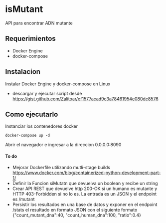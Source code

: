# isMutant
API para encontrar ADN mutante

## Requerimientos
- Docker Engine
- docker-compose

## Instalacion
Instalar Docker Engine y docker-compose en Linux
- descargar y ejecutar script desde https://gist.github.com/Zalitoar/ef1577acad9c3a78461954e080dc8576

## Como ejecutarlo
Instanciar los contenedores docker
``` 
docker-compose up -d
``` 
Abrir el navegador e ingresar a la direccion 0.0.0.0:8090

#### To do
- Mejorar Dockerfile utilizando mutli-stage builds https://www.docker.com/blog/containerized-python-development-part-1/
- Definir la Funcion siMutatn que devuelva un boolean y recibe un string
- Crear API REST que devuelve http 200-OK si un humano es mutante y HTTP 403-Forbidden si no lo es. La entrada es un JSON y el endpoint es /mutant
- Persistir los resultados en una base de datos y exponer en el endpoint /stats el resultado en formato JSON con el siguiente formato {"count_mutant_dna":40, "count_human_dna":100, "ratio":0.4}